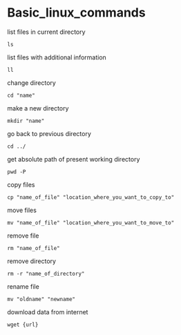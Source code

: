 # Basic_linux_commands
list files in current directory
```
ls
```
list files with additional information
```
ll
```
change directory
```
cd "name"
```
make a new directory
```
mkdir "name"
```
go back to previous directory
```
cd ../
```
get absolute path of present working directory
```
pwd -P
```
copy files
```
cp "name_of_file" "location_where_you_want_to_copy_to"
```
move files
```
mv "name_of_file" "location_where_you_want_to_move_to"
```
remove file
```
rm "name_of_file"
```
remove directory
```
rm -r "name_of_directory"
```
rename file
```
mv "oldname" "newname"
```
download data from internet
```
wget {url}
```
